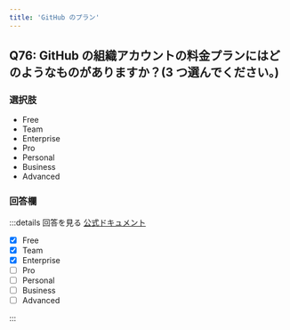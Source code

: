 ```yaml
---
title: 'GitHub のプラン'
---
```


## Q76: GitHub の組織アカウントの料金プランにはどのようなものがありますか？(3 つ選んでください。)

### 選択肢

- Free
- Team
- Enterprise
- Pro
- Personal
- Business
- Advanced

### 回答欄

:::details 回答を見る
[公式ドキュメント](https://github.com/pricing)

- [x] Free
- [x] Team
- [x] Enterprise
- [ ] Pro
- [ ] Personal
- [ ] Business
- [ ] Advanced

:::
